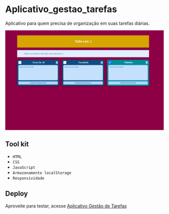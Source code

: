 # Aplicativo_gestao_tarefas

Aplicativo para quem precisa de organização em suas tarefas diárias.

![Todo_List](todo-list-img.jpg)

## Tool kit
 
- ``HTML``
- ``CSS``
- ``JavaScript`` 
- ``Armazenamento localStorage`` 
- ``Responsividade``

## Deploy
Aproveite para testar, acesse [Aplicativo Gestão de Tarefas](https://caoliveira88.github.io/Aplicativo_gestao_tarefas/) 

